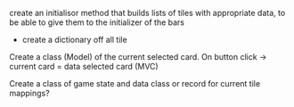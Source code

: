 create an initialisor method that builds lists of tiles with appropriate data, 
to be able to give them to the initializer of the bars

- create a dictionary off all tile 

Create a class (Model) of the current selected card. On button click -> current card = data selected card (MVC)


Create a class of game state and data
class or record for current tile mappings?




